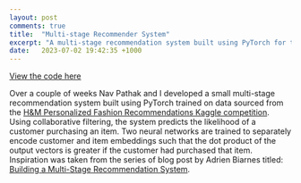```yaml
---
layout: post
comments: true
title:  "Multi-stage Recommender System"
excerpt: "A multi-stage recommendation system built using PyTorch for the H&M Personalized Fashion Recommendations Kaggle competition"
date:   2023-07-02 19:42:35 +1000
---
```

<a href="https://github.com/lachlanholland1/multi-stage-recommender">View the code here</a>

Over a couple of weeks Nav Pathak and I developed a small multi-stage recommendation system built using PyTorch trained on data sourced from the <a href="https://www.kaggle.com/c/h-and-m-personalized-fashion-recommendations">H&M Personalized Fashion Recommendations Kaggle competition</a>. Using collaborative filtering, the system predicts the likelihood of a customer purchasing an item. Two neural networks are trained to separately encode customer and item embeddings such that the dot product of the output vectors is greater if the customer had purchased that item. Inspiration was taken from the series of blog post by Adrien Biarnes titled: <a href="https://medium.com/mlearning-ai/building-a-multi-stage-recommendation-system-part-1-1-95961ccf3dd8">Building a Multi-Stage Recommendation System</a>.
